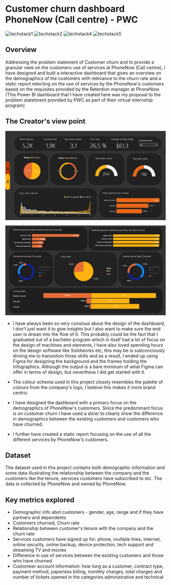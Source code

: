 # Customer churn dashboard PhoneNow (Call centre) - PWC

![techstack1](https://camo.githubusercontent.com/ecef4c543198952452b882c5551593f6c6a7f1f4a2b304d61b0d79ce7cbf1bad/68747470733a2f2f696d672e736869656c64732e696f2f62616467652f706f7765725f62692d4632433831313f7374796c653d666f722d7468652d6261646765266c6f676f3d706f7765726269266c6f676f436f6c6f723d626c61636b)
![techstack2](https://camo.githubusercontent.com/b0dd0c2b3bbe007ae4eef1f59c17c24ce53a334ad46bfdb80b5c841eaeccdde3/68747470733a2f2f696d672e736869656c64732e696f2f62616467652f6d61726b646f776e2d2532333030303030302e7376673f7374796c653d666f722d7468652d6261646765266c6f676f3d6d61726b646f776e266c6f676f436f6c6f723d7768697465)
![techstack4](https://camo.githubusercontent.com/a0089bc3cb81a201fafb501952309feba97e5062e0bda984b24d5906670bba12/68747470733a2f2f696d672e736869656c64732e696f2f62616467652f4d6963726f736f66745f506f776572506f696e742d4237343732413f7374796c653d666f722d7468652d6261646765266c6f676f3d6d6963726f736f66742d706f776572706f696e74266c6f676f436f6c6f723d7768697465)
![techstack5](https://camo.githubusercontent.com/db52c5df4148a599b44fd19c8ba820267d9a7d1ce7d441f957086caa91d29f93/68747470733a2f2f696d672e736869656c64732e696f2f62616467652f4669676d612d4632344531453f7374796c653d666f722d7468652d6261646765266c6f676f3d6669676d61266c6f676f436f6c6f723d7768697465)


## Overview

Addressing the problem statement of Customer churn and to provide a granular view on the customers use of services at PhoneNow (Call centre), I have designed and built a interactive dashboard that gives an overview on the demographics of the customers with relevance to the churn rate and a static report relecting on the use of services by the PhoneNow's customers based on the requisites provided by the Retention manager at PhoneNow. (This Power BI dashboard that I have created here was my proposal to the problem statetment provided by PWC as part of their virtual internship program)

## The Creator's view point

![PhoneNow churn demographics](https://github.com/SuryaNageshBabu/Customer-churn-dashboard---PhoneNow-Call-centre---PWC-/blob/main/Customer%20churn%20demographics.png)


![PhoneNow services dashboard](https://github.com/SuryaNageshBabu/Customer-churn-dashboard---PhoneNow-Call-centre---PWC-/blob/main/Customer%20retention%20services.png)

- I have always been so very consious about the design of the dashboard, I don't just want it to give insights but I also want to make sure the end user is drwan into the flow of it. This probably could be the fact that I graduated out of a bachelor program which in itself had a lot of focus on the design of machines and elements, I have also loved spending hours on the design software like Solidworks etc, this may be is subconciously driving me to transistion those skills and as a result, I ended up using Figma for designing the background and the frames holding the infographics. Although the output is a bare minimum of what Figma can offer in terms of design, but neverthess I did get started with it.

- The colour schema used in this project closely resembles the palette of colours from the company's logo, I beleive this makes it more brand centric.

- I have designed the dashboard with a primary focus on the demographics of PhoneNow's customers. Since the predominant focus is on customer churn I have used a slicer to clearly show the difference in demographics between the existing customers and customers who have churned.

- I further have created a static report focusing on the use of all the different services by PhoneNow's customers.

## Dataset 

The dataset used in this project contains both demographic information and some data illustrating the relationship between the company and the customers like the tenure, services customers have subscribed to etc. The data is collected by PhoneNow and owned by PhoneNow.

## Key metrics explored

- Demographic info abot customers - gender, age, range and if they have partners and dependents
- Customers churned, Churn rate
- Relationship between customer's tenure with the company and the churn rate
- Services customers have signed up for: phone, multiple lines, internet, online security, online backup, device protection, tech support and streaming TV and movies
- Difference in use of services between the existing customers and those who have churned
- Customeer account information: how long as a customer, contract type, payment method, paperless billing, monthly charges, total charges and number of tickets opened in the categories administrative and technical


